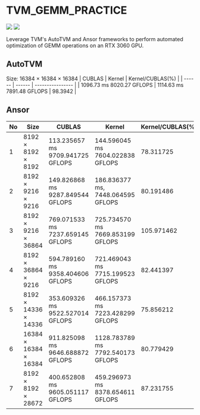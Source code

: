 # TVM_GEMM_PRACTICE
![](https://img.shields.io/badge/cuda-11.6-blue) ![](https://img.shields.io/badge/nvidia-RTX3060-blue)

 Leverage TVM's AutoTVM and Ansor frameworks to perform automated optimization of GEMM operations on an RTX 3060 GPU.

## AutoTVM
Size: 16384 × 16384 × 16384
| CUBLAS | Kernel | Kernel/CUBLAS(%) |
| ------ | ------ | ---------------- |
| 1096.73 ms 8020.27 GFLOPS | 1114.63 ms 7891.48 GFLOPS | 98.3942 |

## Ansor

| No | Size   | CUBLAS | Kernel | Kernel/CUBLAS(%) |
| - | ---------- | ----------------------- | -------- | ------------------------ |
| 1 | 8192 × 8192 × 8192 | 113.235657 ms 9709.941725 GFLOPS | 144.596045 ms 7604.022838 GFLOPS | 78.311725 |
| 2 | 8192 × 9216 × 9216 | 149.826868 ms 9287.849544 GFLOPS | 186.836377 ms, 7448.064595 GFLOPS | 80.191486 |
| 3 | 8192 × 9216 × 36864 | 769.071533 ms 7237.659145 GFLOPS | 725.734570 ms 7669.853199 GFLOPS | 105.971462 |
| 4 | 8192 × 36864 × 9216 | 594.789160 ms 9358.404606 GFLOPS | 721.469043 ms 7715.199523 GFLOPS | 82.441397 |
| 5 | 8192 × 14336 × 14336 | 353.609326 ms 9522.527014 GFLOPS | 466.157373 ms 7223.428299 GFLOPS | 75.856212 |
| 6 | 16384 × 16384 × 16384 | 911.825098 ms 9646.688872 GFLOPS | 1128.783789 ms 7792.540173 GFLOPS | 80.779429 |
| 7 | 8192 × 8192 × 28672 | 400.652808 ms 9605.051117 GFLOPS | 459.296973 ms 8378.654611 GFLOPS | 87.231755 |